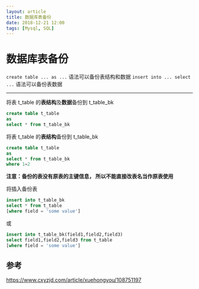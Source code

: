 ```yaml
---
layout: article
title: 数据库表备份
date: 2018-12-21 12:00
tags: [Mysql, SQL]
---
```


# 数据库表备份

`create table ... as ...` 语法可以备份表结构和数据
`insert into ... select ...` 语法可以备份表数据

---

将表 t_table 的**表结构**及**数据**备份到 t_table_bk
```sql
create table t_table
as
select * from t_table_bk
```

将表 t_table 的**表结构**备份到 t_table_bk
```sql
create table t_table
as
select * from t_table_bk
where 1=2
```
**注意：备份的表没有原表的主键信息， 所以不能直接改表名当作原表使用**

将插入备份表
```sql
insert into t_table_bk
select * from t_table
[where field = 'some value']
```
或
```sql
insert into t_table_bk(field1,field2,field3)
select field1,field2,field3 from t_table
[where field = 'some value']
```

## 参考
https://www.cxyzjd.com/article/xuehongyou/108751197
